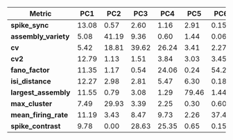 | Metric | PC1 | PC2 | PC3 | PC4 | PC5 | PC6 |
| --- | --- | --- | --- | --- | --- | --- |
| **spike\_sync** | 13.08 | 0.57 | 2.60 | 1.16 | 2.91 | 0.15 |
| **assembly\_variety** | 5.08 | 41.19 | 9.36 | 0.60 | 1.44 | 0.06 |
| **cv** | 5.42 | 18.81 | 39.62 | 26.24 | 3.41 | 2.27 |
| **cv2** | 12.79 | 1.13 | 1.51 | 3.84 | 3.03 | 3.45 |
| **fano\_factor** | 11.35 | 1.17 | 0.54 | 24.06 | 0.24 | 54.25 |
| **isi\_distance** | 12.27 | 2.98 | 2.81 | 5.47 | 6.30 | 0.18 |
| **largest\_assembly** | 11.55 | 0.79 | 3.08 | 1.29 | 79.46 | 1.44 |
| **max\_cluster** | 7.49 | 29.93 | 3.39 | 2.25 | 0.30 | 0.60 |
| **mean\_firing\_rate** | 11.19 | 3.43 | 8.47 | 9.73 | 2.26 | 37.46 |
| **spike\_contrast** | 9.78 | 0.00 | 28.63 | 25.35 | 0.65 | 0.15 |
